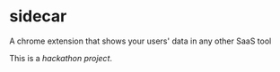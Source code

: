 # sidecar
A chrome extension that shows your users' data in any other SaaS tool

This is a _hackathon project_.
